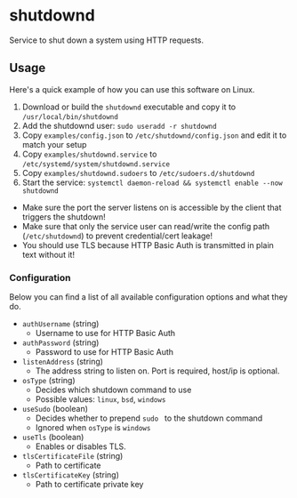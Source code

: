 # shutdownd

Service to shut down a system using HTTP requests.

## Usage

Here's a quick example of how you can use this software on Linux.

1. Download or build the `shutdownd` executable and copy it to `/usr/local/bin/shutdownd`
2. Add the shutdownd user: `sudo useradd -r shutdownd`
3. Copy `examples/config.json` to `/etc/shutdownd/config.json` and edit it to match your setup
4. Copy `examples/shutdownd.service` to `/etc/systemd/system/shutdownd.service`
5. Copy `examples/shutdownd.sudoers` to `/etc/sudoers.d/shutdownd`
6. Start the service: `systemctl daemon-reload && systemctl enable --now shutdownd`

- Make sure the port the server listens on is accessible by the client that triggers the shutdown!
- Make sure that only the service user can read/write the config path (`/etc/shutdownd`) to prevent credential/cert leakage!
- You should use TLS because HTTP Basic Auth is transmitted in plain text without it!

### Configuration

Below you can find a list of all available configuration options and what they do.

- `authUsername` (string)
    - Username to use for HTTP Basic Auth
- `authPassword` (string)
    - Password to use for HTTP Basic Auth
- `listenAddress` (string)
    - The address string to listen on. Port is required, host/ip is optional.
- `osType` (string)
    - Decides which shutdown command to use 
    - Possible values: `linux`, `bsd`, `windows`
- `useSudo` (boolean)
    - Decides whether to prepend `sudo ` to the shutdown command
    - Ignored when `osType` is `windows`
- `useTls` (boolean)
    - Enables or disables TLS.
- `tlsCertificateFile` (string)
    - Path to certificate
- `tlsCertificateKey` (string)
    - Path to certificate private key 
